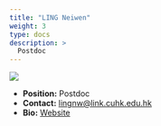 ```yaml
---
title: "LING Neiwen"
weight: 3
type: docs
description: >
  Postdoc
---
```


<div class="member-photo-frame wk-desk-4 wk-ipadp-4 wk-mobile-12 wk-tab-12">
    <div class=".member-photo-image">
     <img src="/images/members/LING-Neiwen.jpg">
    </div>
</div>

 - **Position:** Postdoc
 - **Contact:** [lingnw@link.cuhk.edu.hk](lingnw@link.cuhk.edu.hk)
 - **Bio:** [Website](https://neawhen.github.io/neiwen.github.io/)